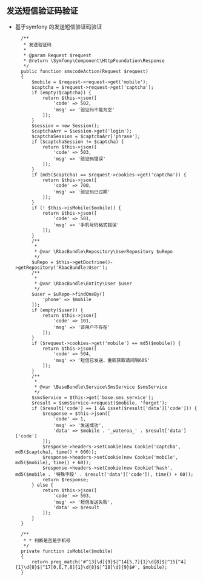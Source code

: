 ## 发送短信验证码验证

- 基于symfony 的发送短信验证码验证

		/**
	     * 发送验证码
	     *
	     * @param Request $request
	     * @return \Symfony\Component\HttpFoundation\Response
	     */
	    public function smscodeAction(Request $request)
	    {
	        $mobile = $request->request->get('mobile');
	        $captcha = $request->request->get('captcha');
	        if (empty($captcha)) {
	            return $this->json([
	                'code' => 502,
	                'msg' => '验证码不能为空'
	            ]);
	        }
	        $session = new Session();
	        $captchaArr = $session->get('login');
	        $captchaSession = $captchaArr['phrase'];
	        if ($captchaSession != $captcha) {
	            return $this->json([
	                'code' => 503,
	                'msg' => '验证码错误'
	            ]);
	        }
	        if (md5($captcha) == $request->cookies->get('captcha')) {
	            return $this->json([
	                'code' => 700,
	                'msg' => '验证码已过期'
	            ]);
	        }
	        if (! $this->isMobile($mobile)) {
	            return $this->json([
	                'code' => 501,
	                'msg' => '手机号码格式错误'
	            ]);
	        }
	        /**
	         *
	         * @var \RbacBundle\Repository\UserRepository $uRepo
	         */
	        $uRepo = $this->getDoctrine()->getRepository('RbacBundle:User');
	        /**
	         *
	         * @var \RbacBundle\Entity\User $user
	         */
	        $user = $uRepo->findOneBy([
	            'phone' => $mobile
	        ]);
	        if (empty($user)) {
	            return $this->json([
	                'code' => 101,
	                'msg' => '该用户不存在'
	            ]);
	        }
	        if ($request->cookies->get('mobile') == md5($mobile)) {
	            return $this->json([
	                'code' => 504,
	                'msg' => '短信已发送，重新获取请间隔60S'
	            ]);
	        }
	        /**
	         *
	         * @var \BaseBundle\Service\SmsService $smsService
	         */
	        $smsService = $this->get('base.sms_service');
	        $result = $smsService->request($mobile, 'forget');
	        if ($result['code'] == 1 && isset($result['data']['code'])) {
	            $response = $this->json([
	                'code' => 1,
	                'msg' => '发送成功',
	                'data' => $mobile . '_wateroa_' . $result['data']['code']
	            ]);
	            $response->headers->setCookie(new Cookie('captcha', md5($captcha), time() + 600));
	            $response->headers->setCookie(new Cookie('mobile', md5($mobile), time() + 60));
	            $response->headers->setCookie(new Cookie('hash', md5($mobile . '特殊字段' . $result['data']['code']), time() + 60));
	            return $response;
	        } else {
	            return $this->json([
	                'code' => 503,
	                'msg' => '短信发送失败',
	                'data' => $result
	            ]);
	        }
	    }
	
	    /**
	     * * 判断是否是手机号
	     */
	    private function isMobile($mobile)
	    {
	        return preg_match('#^13[\d]{9}$|^14[5,7]{1}\d{8}$|^15[^4]{1}\d{8}$|^17[0,6,7,8]{1}\d{8}$|^18[\d]{9}$#', $mobile);
	    }

